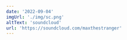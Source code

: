 ```yaml
---
date: '2022-09-04'
imgUrl: './img/sc.png'
altText: 'soundcloud'
url: 'https://soundcloud.com/maxthestranger'
---
```

